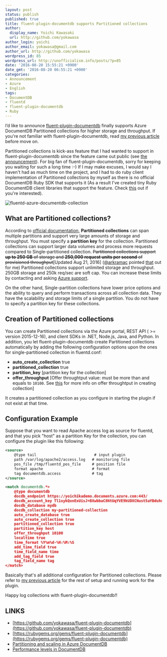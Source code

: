 ```yaml
---
layout: post
status: publish
published: true
title: fluent-plugin-documentdb supports Partitioned collections
author:
  display_name: Yoichi Kawasaki
  url: http://github.com/yokawasa
author_login: yoichi
author_email: yokawasa@gmail.com
author_url: http://github.com/yokawasa
wordpress_id: 85
wordpress_url: http://unofficialism.info/posts/?p=85
date: '2016-08-20 15:55:21 +0900'
date_gmt: '2016-08-20 06:55:21 +0900'
categories:
- Announcement
- Azure
- English
tags:
- DocumentDB
- fluentd
- fluent-plugin-documentdb
- Ruby
---
```


I&rsquo;d like to announce [fluent-plugin-documentdb](https://github.com/yokawasa/fluent-plugin-documentdb) finally supports Azure DocumentDB Partitioned collections for higher storage and throughput. If you're not familiar with fluent-plugin-documentdb, read [my previous article](http://unofficialism.info/posts/collecting-logs-into-azure-documentdb-using-fluent-plugin-documentdb/) before move on.

Partitioned collections is kick-ass feature that I had wanted to support in fluent-plugin-documentdb since the feature came out public (see [the announcement](https://azure.microsoft.com/ja-jp/updates/documentdb-partitioned-collections-for-higher-storage-and-throughput/)). For big fan of fluent-plugin-documentdb, sorry for keeping you waiting for such a long time :-) If I may make excuses, I would say I haven't had as much time on the project, and I had to do ruby client implementation of Partitioned collections by myself as there is no official DocumentDB Ruby SDK that supports it (As a result I've created tiny Ruby DocumentDB client libraries that support the feature. Check [this](https://github.com/yokawasa/fluent-plugin-documentdb/tree/master/lib/fluent/plugin/documentdb) out if you're interested). 

![fluentd-azure-documentdb-collection](https://c3.staticflickr.com/9/8178/28479238194_845ca59186_c.jpg)

## What are Partitioned collections?

According to [ official documentation](https://azure.microsoft.com/en-us/documentation/articles/documentdb-partition-data/), **Partitioned collections** can span multiple partitions and support very large amounts of storage and throughput. You must specify a **partition key** for the collection. Partitioned collections can support larger data volumes and process more requests compared to Single-partitioned collection. ~~Partitioned collections support **up to 250 GB** of storage and **250,000 request units per second** of provisioned throughput~~[Updated Aug 21, 2016] ([@arkramac](https://twitter.com/arkramac) pointed [that](https://twitter.com/yokawasa/status/766908784467783680) out for me) Partitioned collections support unlimited storage and throughput. 250GB storage and 250k req/sec are soft cap. You can increase these limits by contacting and asking [Azure support](https://azure.microsoft.com/en-us/documentation/articles/documentdb-increase-limits/). 

On the other hand, Single-partition collections have lower price options and the ability to query and perform transactions across all collection data. They have the scalability and storage limits of a single partition. You do not have to specify a partition key for these collections.

## Creation of Partitioned collections

You can create Partitioned collections via the Azure portal, REST API ( >= version 2015-12-16), and client SDKs in .NET, Node.js, Java, and Python. In addition, you let fluent-plugin-documentdb create Partitioned collections automatically by adding the following configuration options upon the ones for single-partitioned collection in fluentd.conf: 

- **auto_create_collection** true
- **partitioned_collection** true
- **partition_key** [partition key for the collection]
- **offer_throughput** [Offer throughtput value: must be more than and equals to `10100`. See [this](https://azure.microsoft.com/en-us/documentation/articles/documentdb-create-collection/) for more info on offer throughtput in creating collection]

It creates a partitioned collection as you configure in starting the plugin if not exist at that time.

## Configuration Example

Suppose that you want to read Apache access log as source for fluentd, and that you pick "host" as a partition Key for the collection, you can configure the plugin like this following:

```xml
<source>
    @type tail                          # input plugin
    path /var/log/apache2/access.log   # monitoring file
    pos_file /tmp/fluentd_pos_file     # position file
    format apache                      # format
    tag documentdb.access              # tag
</source>

<match documentdb.*>
    @type documentdb
    docdb_endpoint https://yoichikademo.documents.azure.com:443/
    docdb_account_key Tl1xykQxnExUisJ+BXwbbaC8NtUqYVE9kUDXCNust5aYBduhui29Xtxz3DLP88PayjtgtnARc1PW+2wlA6jCJw==
    docdb_database mydb
    docdb_collection my-partitioned-collection
    auto_create_database true
    auto_create_collection true
    partitioned_collection true 
    partition_key host
    offer_throughput 10100
    localtime true
    time_format %Y%m%d-%H:%M:%S
    add_time_field true
    time_field_name time
    add_tag_field true
    tag_field_name tag
</match>
```

Basically that's all additional configuration for Partitioned collections. Please refer to [my previous article](http://unofficialism.info/posts/collecting-logs-into-azure-documentdb-using-fluent-plugin-documentdb/) for the rest of setup and running work for the plugin. 

Happy log collections with fluent-plugin-documentdb!! 

## LINKS

- [https://github.com/yokawasa/fluent-plugin-documentdb](https://github.com/yokawasa/fluent-plugin-documentdb)
- [https://rubygems.org/gems/fluent-plugin-documentdb](https://rubygems.org/gems/fluent-plugin-documentdb)
- [Partitioning and scaling in Azure DocumentDB](https://azure.microsoft.com/en-us/documentation/articles/documentdb-partition-data/)
- [Performance levels in DocumentDB](https://azure.microsoft.com/en-us/documentation/articles/documentdb-performance-levels/)
